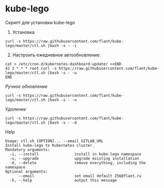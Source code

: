 # kube-lego
Скрипт для установки kube-lego

1. Установка
```
curl -s https://raw.githubusercontent.com/flant/kube-lego/master/ctl.sh |bash -s - -i
```
2. Настроить ежедневное автообновление:
```
cat > /etc/cron.d/kubernetes-dashboard-updater <<END
42 3 * * * root curl -s https://raw.githubusercontent.com/flant/kube-lego/master/ctl.sh |bash -s - -u 
END
```

*Ручное обновление*
```
curl -s https://raw.githubusercontent.com/flant/kube-lego/master/ctl.sh |bash -s - -u
```

*Удаление*
```
curl -s https://raw.githubusercontent.com/flant/kube-lego/master/ctl.sh |bash -s - -d
```


Help
```
Usage: ctl.sh [OPTION]... --email GITLAB_URL 
Install kube-lego to Kubernetes cluster.
Mandatory arguments:
  -i, --install                install in kube-lego namespace 
  -u, --upgrade                upgrade existing installation
  -d, --delete                 remove everything, including the namespace
Optional arguments:
      --email                  set email default 256@flant.ru
  -h, --help                   output this message

```




